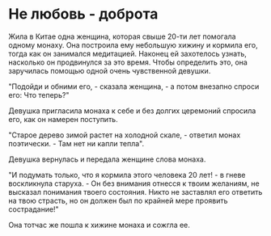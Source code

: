 # Не любовь - доброта

Жила в Китае одна женщина, которая свыше 20-ти лет помогала одному монаху. Она построила ему небольшую хижину и кормила его, тогда как он занимался медитацией. Наконец ей захотелось узнать, насколько он продвинулся за это время. Чтобы определить это, она заручилась помощью одной очень чувственной девушки.

"Подойди и обними его, - сказала женщина, - а потом внезапно спроси его: Что теперь?"

Девушка пригласила монаха к себе и без долгих церемоний спросила его, как он намерен поступить.

"Старое дерево зимой растет на холодной скале, - ответил монах поэтически. - Там нет ни капли тепла".

Девушка вернулась и передала женщине слова монаха.

"И подумать только, что я кормила этого человека 20 лет! - в гневе воскликнула старуха. - Он без внимания отнесся к твоим желаниям, не высказал понимания твоего состояния. Никто не заставлял его ответить на твою страсть, но он должен был по крайней мере проявить сострадание!"

Она тотчас же пошла к хижине монаха и сожгла ее.
